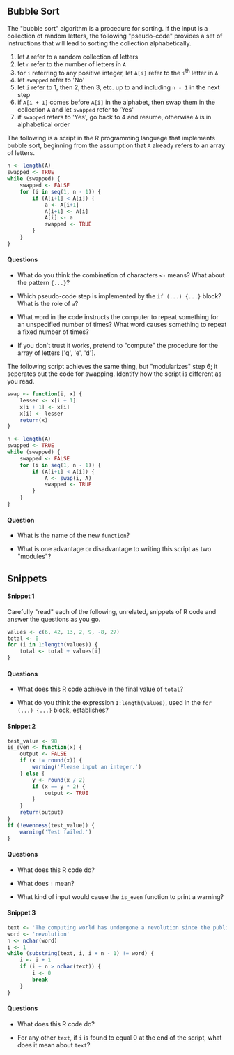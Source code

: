 ## Bubble Sort

The "bubble sort" algorithm is a procedure for sorting. If the input is a collection of random letters, the following "pseudo-code" provides a set of instructions that will lead to sorting the collection alphabetically.

1. let `A` refer to a random collection of letters
2. let `n` refer to the number of letters in `A`
3. for `i` referring to any positive integer, let `A[i]` refer to the `i`<sup>th</sup> letter in `A`
4. let `swapped` refer to 'No'
5. let `i` refer to 1, then 2, then 3, etc. up to and including `n - 1` in the next step
6. if `A[i + 1]` comes before `A[i]` in the alphabet, then swap them in the collection `A` and let `swapped` refer to 'Yes'
7. if `swapped` refers to 'Yes', go back to 4 and resume, otherwise `A` is in alphabetical order

The following is a script in the R programming language that implements bubble sort, beginning from the assumption that `A` already refers to an array of letters.

```r
n <- length(A)
swapped <- TRUE
while (swapped) {
    swapped <- FALSE
    for (i in seq(1, n - 1)) {
        if (A[i+1] < A[i]) {
            a <- A[i+1]
            A[i+1] <- A[i]
            A[i] <- a
            swapped <- TRUE
        }
    }
}
```

#### Questions

* What do you think the combination of characters `<-` means? What about the pattern `{...}`?

* Which pseudo-code step is implemented by the `if (...) {...}` block? What is the role of `a`?

* What word in the code instructs the computer to repeat something for an unspecified number of times? What word causes something to repeat a fixed number of times?

* If you don't trust it works, pretend to "compute" the procedure for the array of letters ['q', 'e', 'd'].

The following script achieves the same thing, but "modularizes" step 6; it seperates out the code for swapping. Identify how the script is different as you read.

```r
swap <- function(i, x) {
    lesser <- x[i + 1]
    x[i + 1] <- x[i] 
    x[i] <- lesser
    return(x)
}

n <- length(A)
swapped <- TRUE
while (swapped) {
    swapped <- FALSE
    for (i in seq(1, n - 1)) {
        if (A[i+1] < A[i]) {
            A <- swap(i, A)
            swapped <- TRUE
        }
    }
}
```

#### Question

* What is the name of the new `function`?

* What is one advantage or disadvantage to writing this script as two "modules"?

## Snippets

#### Snippet 1

Carefully "read" each of the following, unrelated, snippets of R code and answer the questions as you go.

```r
values <- c(6, 42, 13, 2, 9, -8, 27)
total <- 0
for (i in 1:length(values)) {
    total <- total + values[i]
}
```

#### Questions

* What does this R code achieve in the final value of `total`?

* What do you think the expression `1:length(values)`, used in the `for (...) {...}` block, establishes?  

#### Snippet 2

```r
test_value <- 98
is_even <- function(x) {
    output <- FALSE
    if (x != round(x)) {
        warning('Please input an integer.')
    } else {
        y <- round(x / 2)
        if (x == y * 2) {
            output <- TRUE
        }
    }
    return(output)
}
if (!evenness(test_value)) {
    warning('Test failed.')
}
```

#### Questions

* What does this R code do?

* What does `!` mean?

* What kind of input would cause the `is_even` function to print a warning?
                      
#### Snippet 3

```r
text <- 'The computing world has undergone a revolution since the publication of "The C Programming Language" in 1978.'
word <- 'revolution'
n <- nchar(word)
i <- 1
while (substring(text, i, i + n - 1) != word) {
    i <- i + 1
    if (i + n > nchar(text)) {
        i <- 0
        break
    }
}
```

#### Questions

* What does this R code do?

* For any other `text`, if `i` is found to equal 0 at the end of the script, what does it mean about `text`?
